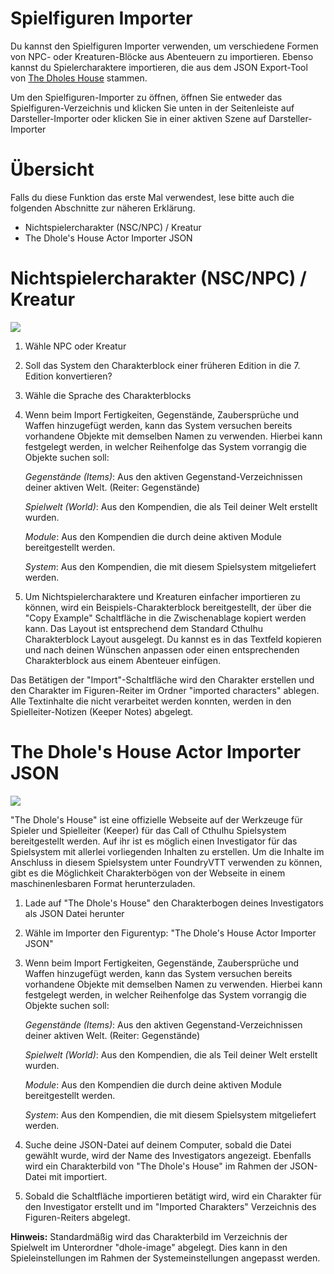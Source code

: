 <!--- This file is auto generated from module/manual/de/actor_importer.md -->
# Spielfiguren Importer

Du kannst den Spielfiguren Importer verwenden, um verschiedene Formen von NPC- oder Kreaturen-Blöcke aus Abenteuern zu importieren. Ebenso kannst du Spielercharaktere importieren, die aus dem JSON Export-Tool von [The Dholes House](https://www.dholeshouse.org/) stammen.

Um den Spielfiguren-Importer zu öffnen, öffnen Sie entweder das Spielfiguren-Verzeichnis und klicken Sie unten in der Seitenleiste auf Darsteller-Importer oder klicken Sie in einer aktiven Szene auf Darsteller-Importer

# Übersicht

Falls du diese Funktion das erste Mal verwendest, lese bitte auch die folgenden Abschnitte zur näheren Erklärung.

- Nichtspielercharakter (NSC/NPC) / Kreatur
- The Dhole's House Actor Importer JSON

# Nichtspielercharakter (NSC/NPC) / Kreatur

![](../../assets/manual/importer/importer.webp)

1. Wähle NPC oder Kreatur
2. Soll das System den Charakterblock einer früheren Edition in die 7. Edition konvertieren?
3. Wähle die Sprache des Charakterblocks
4. Wenn beim Import Fertigkeiten, Gegenstände, Zaubersprüche und Waffen hinzugefügt werden, kann das System versuchen bereits vorhandene Objekte mit demselben Namen zu verwenden. Hierbei kann festgelegt werden, in welcher Reihenfolge das System vorrangig die Objekte suchen soll:

   _Gegenstände (Items)_: Aus den aktiven Gegenstand-Verzeichnissen deiner aktiven Welt. (Reiter: Gegenstände)

   _Spielwelt (World)_: Aus den Kompendien, die als Teil deiner Welt erstellt wurden.

   _Module_: Aus den Kompendien die durch deine aktiven Module bereitgestellt werden.

   _System_: Aus den Kompendien, die mit diesem Spielsystem mitgeliefert werden.

5. Um Nichtspielercharaktere und Kreaturen einfacher importieren zu können, wird ein Beispiels-Charakterblock bereitgestellt, der über die "Copy Example" Schaltfläche in die Zwischenablage kopiert werden kann. Das Layout ist entsprechend dem Standard Cthulhu Charakterblock Layout ausgelegt. Du kannst es in das Textfeld kopieren und nach deinen Wünschen anpassen oder einen entsprechenden Charakterblock aus einem Abenteuer einfügen.

Das Betätigen der "Import"-Schaltfläche wird den Charakter erstellen und den Charakter im Figuren-Reiter im Ordner "imported characters" ablegen. Alle Textinhalte die nicht verarbeitet werden konnten, werden in den Spielleiter-Notizen (Keeper Notes) abgelegt.

# The Dhole's House Actor Importer JSON

![](../../assets/manual/importer/actor.webp)

"The Dhole's House" ist eine offizielle Webseite auf der Werkzeuge für Spieler und Spielleiter (Keeper) für das Call of Cthulhu Spielsystem bereitgestellt werden. Auf ihr ist es möglich einen Investigator für das Spielsystem mit allerlei vorliegenden Inhalten zu erstellen. Um die Inhalte im Anschluss in diesem Spielsystem unter FoundryVTT verwenden zu können, gibt es die Möglichkeit Charakterbögen von der Webseite in einem maschinenlesbaren Format herunterzuladen.

1. Lade auf "The Dhole's House" den Charakterbogen deines Investigators als JSON Datei herunter
2. Wähle im Importer den Figurentyp: "The Dhole's House Actor Importer JSON"
3. Wenn beim Import Fertigkeiten, Gegenstände, Zaubersprüche und Waffen hinzugefügt werden, kann das System versuchen bereits vorhandene Objekte mit demselben Namen zu verwenden. Hierbei kann festgelegt werden, in welcher Reihenfolge das System vorrangig die Objekte suchen soll:

   _Gegenstände (Items)_: Aus den aktiven Gegenstand-Verzeichnissen deiner aktiven Welt. (Reiter: Gegenstände)

   _Spielwelt (World)_: Aus den Kompendien, die als Teil deiner Welt erstellt wurden.

   _Module_: Aus den Kompendien die durch deine aktiven Module bereitgestellt werden.

   _System_: Aus den Kompendien, die mit diesem Spielsystem mitgeliefert werden.

4. Suche deine JSON-Datei auf deinem Computer, sobald die Datei gewählt wurde, wird der Name des Investigators angezeigt. Ebenfalls wird ein Charakterbild von "The Dhole's House" im Rahmen der JSON-Datei mit importiert.
5. Sobald die Schaltfläche importieren betätigt wird, wird ein Charakter für den Investigator erstellt und im "Imported Charakters" Verzeichnis des Figuren-Reiters abgelegt.

**Hinweis:** Standardmäßig wird das Charakterbild im Verzeichnis der Spielwelt im Unterordner "dhole-image" abgelegt. Dies kann in den Spieleinstellungen im Rahmen der Systemeinstellungen angepasst werden.
